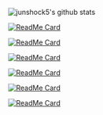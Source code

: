 ![junshock5's github stats](https://github-readme-stats.vercel.app/api?username=junshock5&show_icons=true&theme=highcontrast&bg_color=grey30,COLOR1,COLOR2,COLOR3,COLOR4,COLOR5)

[![ReadMe Card](https://github-readme-stats.vercel.app/api/pin/?username=junshock5&repo=inflearnJpa&show_icons=true&theme=gruvbox)](https://github.com/junshock5/inflearnJpa)

[![ReadMe Card](https://github-readme-stats.vercel.app/api/pin/?username=junshock5&repo=used-market-server&show_icons=true&theme=radical)](https://github.com/junshock5/used-market-server)

[![ReadMe Card](https://github-readme-stats.vercel.app/api/pin/?username=junshock5&repo=coupon&show_icons=true&theme=tokyonight)](https://github.com/junshock5/coupon)

[![ReadMe Card](https://github-readme-stats.vercel.app/api/pin/?username=junshock5&repo=mini-WAS&show_icons=true&theme=onedark)](https://github.com/junshock5/mini-WAS)

[![ReadMe Card](https://github-readme-stats.vercel.app/api/pin/?username=junshock5&repo=toby-spring-study&show_icons=true&theme=dracula)](https://github.com/junshock5/toby-spring-study)

[![ReadMe Card](https://github-readme-stats.vercel.app/api/pin/?username=junshock5&repo=docker_kubernetes&show_icons=true&theme=merko)](https://github.com/junshock5/docker_kubernetes)
<!--
**junshock5/junshock5** is a ✨ _special_ ✨ repository because its `README.md` (this file) appears on your GitHub profile.

Here are some ideas to get you started:

- 🔭 I’m currently working on ...
- 🌱 I’m currently learning ...
- 👯 I’m looking to collaborate on ...
- 🤔 I’m looking for help with ...
- 💬 Ask me about ...
- 📫 How to reach me: ...
- 😄 Pronouns: ...
- ⚡ Fun fact: ...
-->
